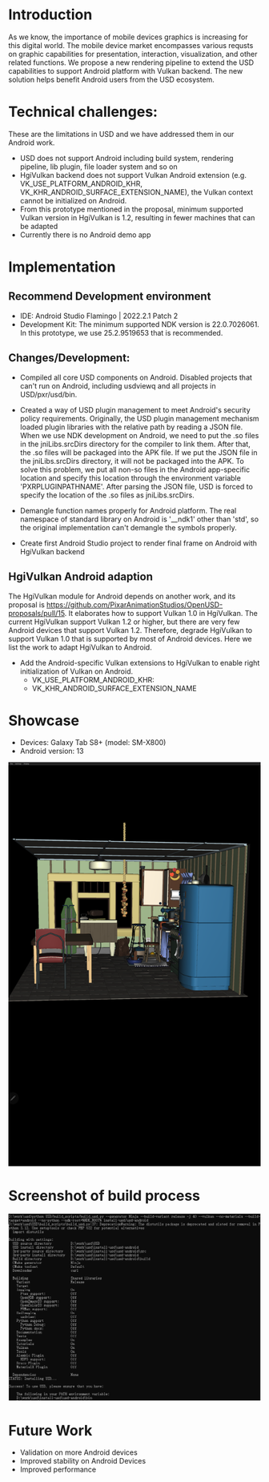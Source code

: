# Introduction

As we know, the importance of mobile devices graphics is increasing for this digital world. The mobile device market encompasses various requsts on graphic capabilities for presentation, interaction, visualization, and other related functions.
We propose a new rendering pipeline to extend the USD capabilities to support Android platform with Vulkan backend. The new solution helps benefit Android users from the USD ecosystem.

# Technical challenges:
These are the limitations in USD and we have addressed them in our Android work.
- USD does not support Android including build system, rendering pipeline, lib plugin, file loader system and so on
- HgiVulkan backend does not support Vulkan Android extension (e.g. VK_USE_PLATFORM_ANDROID_KHR, VK_KHR_ANDROID_SURFACE_EXTENSION_NAME), the Vulkan context cannot be initialized on Android.
- From this prototype mentioned in the proposal, minimum supported Vulkan version in HgiVulkan is 1.2, resulting in fewer machines that can be adapted
- Currently there is no Android demo app



# Implementation 

## Recommend Development environment
- IDE: Android Studio Flamingo | 2022.2.1 Patch 2
- Development Kit: The minimum supported NDK version is 22.0.7026061. In this prototype, we use 25.2.9519653 that is recommended.


## Changes/Development:
- Compiled all core USD components on Android. Disabled projects that can't run on Android, including usdviewq and all projects in USD/pxr/usd/bin.

- Created a way of USD plugin management to meet Android's security policy requirements. Originally, the USD plugin management mechanism loaded plugin libraries with the relative path by reading a JSON file. When we use NDK development on Android, we need to put the .so files in the jniLibs.srcDirs directory for the compiler to link them. After that, the .so files will be packaged into the APK file. If we put the JSON file in the jniLibs.srcDirs directory, it will not be packaged into the APK. To solve this problem, we put all non-so files in the Android app-specific location and specify this location through the environment variable 'PXRPLUGINPATHNAME'. After parsing the JSON file, USD is forced to specify the location of the .so files as jniLibs.srcDirs.

- Demangle function names properly for Android platform. The real namespace of standard library on Android is '__ndk1' other than 'std', so the original implementation can't demangle the symbols properly.

- Create first Android Studio project to render final frame on Android with HgiVulkan backend


## HgiVulkan Android adaption
The HgiVulkan module for Android depends on another work, and its proposal is https://github.com/PixarAnimationStudios/OpenUSD-proposals/pull/15. It elaborates how to support Vulkan 1.0 in HgiVulkan. The current HgiVulkan support Vulkan 1.2 or higher, but there are very few Android devices that support Vulkan 1.2. Therefore, degrade HgiVulkan to support Vulkan 1.0 that is supported by most of Android devices. Here we list the work to adapt HgiVulkan to Android.
- Add the Android-specific Vulkan extensions to HgiVulkan to enable right initialization of Vulkan on Android.
	- VK_USE_PLATFORM_ANDROID_KHR:
	- VK_KHR_ANDROID_SURFACE_EXTENSION_NAME

# Showcase
- Devices: Galaxy Tab S8+ (model: SM-X800)
- Android version: 13

![Screenshot](android-model.png)


# Screenshot of build process
![buildpass](buildPass.png)


# Future Work
- Validation on more Android devices
- Improved stability on Android Devices
- Improved performance
